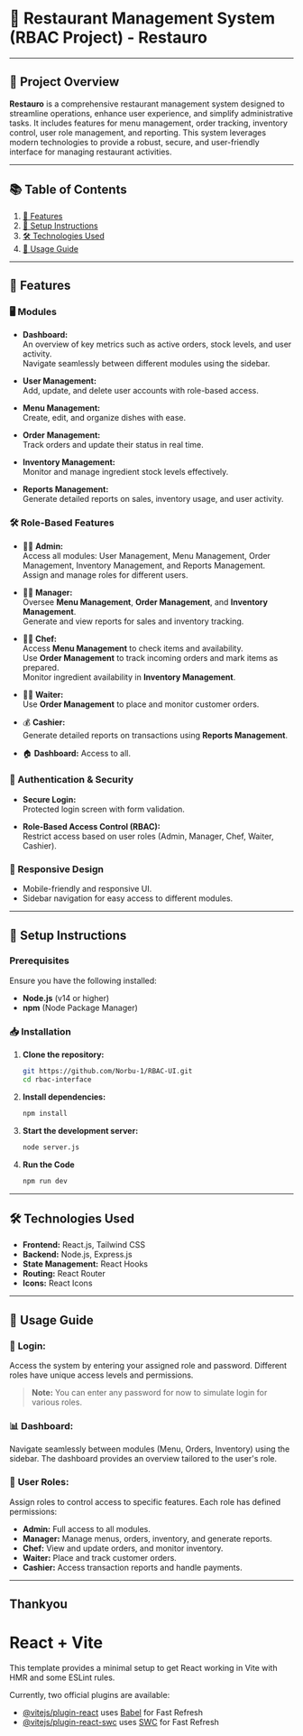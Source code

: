 # 🏢 Restaurant Management System (RBAC Project) - **Restauro**

---

## 📜 Project Overview

**Restauro** is a comprehensive restaurant management system designed to streamline operations, enhance user experience, and simplify administrative tasks. It includes features for menu management, order tracking, inventory control, user role management, and reporting. This system leverages modern technologies to provide a robust, secure, and user-friendly interface for managing restaurant activities.

---

## 📚 Table of Contents

1. [🔧 Features](#features)
2. [🚀 Setup Instructions](#setup-instructions)
3. [🛠️ Technologies Used](#technologies-used)
4. [📖 Usage Guide](#usage-guide)

---

## 🔧 Features

### 🖥️ Modules

- **Dashboard:**  
  An overview of key metrics such as active orders, stock levels, and user activity.  
  Navigate seamlessly between different modules using the sidebar.
  
- **User Management:**  
  Add, update, and delete user accounts with role-based access.
  
- **Menu Management:**  
  Create, edit, and organize dishes with ease.

- **Order Management:**  
  Track orders and update their status in real time.

- **Inventory Management:**  
  Monitor and manage ingredient stock levels effectively.

- **Reports Management:**  
  Generate detailed reports on sales, inventory usage, and user activity.
  
### 🛠️ Role-Based Features  

 - 👨‍💼 **Admin:**  
    Access all modules: User Management, Menu Management, Order Management, Inventory Management, and Reports Management.  
    Assign and manage roles for different users.  

- 🧑‍🍳 **Manager:**  
    Oversee **Menu Management**, **Order Management**, and **Inventory Management**.  
    Generate and view reports for sales and inventory tracking.  

- 👩‍🍳 **Chef:**  
    Access **Menu Management** to check items and availability.  
    Use **Order Management** to track incoming orders and mark items as prepared.  
    Monitor ingredient availability in **Inventory Management**.

- 👨‍💼 **Waiter:**  
    Use **Order Management** to place and monitor customer orders.  

- 💰 **Cashier:**  
    Generate detailed reports on transactions using **Reports Management**.
    
- 🏠 **Dashboard:** Access to all.
  
### 🔐 Authentication & Security

- **Secure Login:**  
  Protected login screen with form validation.

- **Role-Based Access Control (RBAC):**  
  Restrict access based on user roles (Admin, Manager, Chef, Waiter, Cashier).

### 📱 Responsive Design

- Mobile-friendly and responsive UI.
- Sidebar navigation for easy access to different modules.

---

## 🚀 Setup Instructions

### Prerequisites

Ensure you have the following installed:

- **Node.js** (v14 or higher)
- **npm** (Node Package Manager)

### 📥 Installation

1. **Clone the repository:**

   ```bash
   git https://github.com/Norbu-1/RBAC-UI.git
   cd rbac-interface
2. **Install dependencies:**

   ```bash
   npm install

3. **Start the development server:**

   ```bash
   node server.js
4. **Run the Code**

   ```bash
   npm run dev

---

## 🛠️ Technologies Used

- **Frontend:** React.js, Tailwind CSS  
- **Backend:** Node.js, Express.js  
- **State Management:** React Hooks  
- **Routing:** React Router  
- **Icons:** React Icons  

---

## 📖 Usage Guide

### 🔐 **Login:**  
Access the system by entering your assigned role and password. Different roles have unique access levels and permissions.
> **Note:** You can enter any password for now to simulate login for various roles.

### 📊 **Dashboard:**  
Navigate seamlessly between modules (Menu, Orders, Inventory) using the sidebar. The dashboard provides an overview tailored to the user's role.

### 👥 **User Roles:**  
Assign roles to control access to specific features. Each role has defined permissions:  
- **Admin:** Full access to all modules.  
- **Manager:** Manage menus, orders, inventory, and generate reports.  
- **Chef:** View and update orders, and monitor inventory.  
- **Waiter:** Place and track customer orders.  
- **Cashier:** Access transaction reports and handle payments. 

---
## Thankyou

# React + Vite

This template provides a minimal setup to get React working in Vite with HMR and some ESLint rules.

Currently, two official plugins are available:

- [@vitejs/plugin-react](https://github.com/vitejs/vite-plugin-react/blob/main/packages/plugin-react/README.md) uses [Babel](https://babeljs.io/) for Fast Refresh
- [@vitejs/plugin-react-swc](https://github.com/vitejs/vite-plugin-react-swc) uses [SWC](https://swc.rs/) for Fast Refresh
